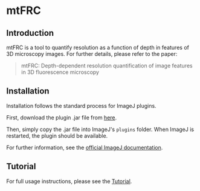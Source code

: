 # mtFRC

## Introduction

mtFRC is a tool to quantify resolution as a function of depth in features of 3D microscopy images. For further details, please refer to the paper:

> mtFRC: Depth-dependent resolution quantification of image features in 3D fluorescence microscopy

## Installation

Installation follows the standard process for ImageJ plugins.

First, download the plugin .jar file from [here](https://github.com/virtual-memory/mtFRC/releases/download/v0.2.0/MT_FRC-0.2.0.jar).

Then, simply copy the .jar file into ImageJ's <code>plugins</code> folder. When ImageJ is restarted, the plugin should be available.

For further information, see the [official ImageJ documentation](https://imagej.net/plugins/).

## Tutorial

For full usage instructions, please see the [Tutorial](https://github.com/virtual-memory/mtFRC/wiki/Tutorial).
